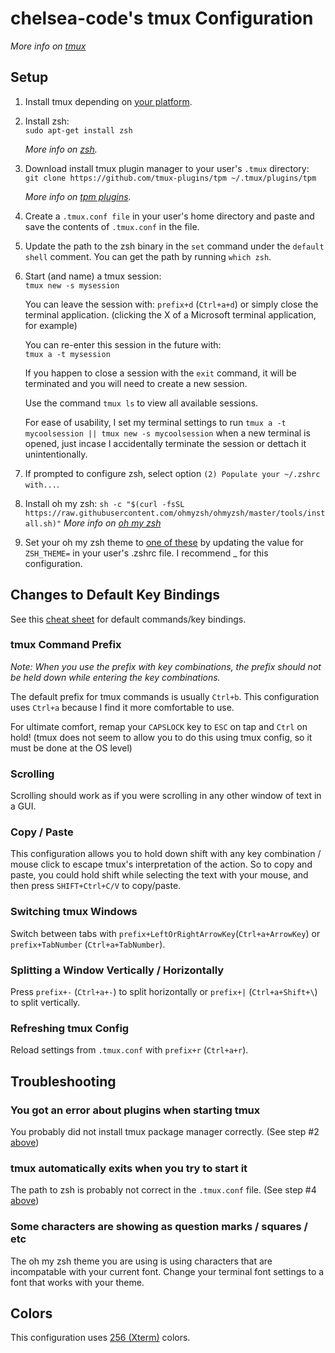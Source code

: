 # chelsea-code's tmux Configuration
*More info on [tmux](https://github.com/tmux.)*

## Setup
1. Install tmux depending on [your platform](https://github.com/tmux/tmux/wiki/Installing).

1. Install zsh:  
    `sudo apt-get install zsh`  

    *More info on [zsh](https://www.zsh.org/).*  
    
1. Download install tmux plugin manager to your user's `.tmux` directory:  
   `git clone https://github.com/tmux-plugins/tpm ~/.tmux/plugins/tpm`  

   *More info on [tpm plugins](https://github.com/tmux-plugins/tpm).*

1. Create a `.tmux.conf file` in your user's home directory and paste and save the contents of `.tmux.conf` in the file.

1. Update the path to the zsh binary in the `set` command under the `default shell` comment. You can get the path by running `which zsh`.

1. Start (and name) a tmux session:  
   `tmux new -s mysession`
   
   You can leave the session with:
   `prefix+d` (`Ctrl+a+d`) or simply close the terminal application. (clicking the X of a Microsoft terminal application, for example)
   
   You can re-enter this session in the future with:  
   `tmux a -t mysession`
   
   If you happen to close a session with the `exit` command, it will be terminated and you will need to create a new session.
   
   Use the command `tmux ls` to view all available sessions.
   
   For ease of usability, I set my terminal settings to run `tmux a -t mycoolsession || tmux new -s mycoolsession` when a new terminal is opened, just incase I accidentally terminate the session or dettach it unintentionally.

1. If prompted to configure zsh, select option `(2) Populate your ~/.zshrc with...`.

1. Install oh my zsh:
   `sh -c "$(curl -fsSL https://raw.githubusercontent.com/ohmyzsh/ohmyzsh/master/tools/install.sh)"`
   *More info on [oh my zsh](https://ohmyz.sh/)*
   
1. Set your oh my zsh theme to [one of these](https://github.com/ohmyzsh/ohmyzsh/wiki/Themes) by updating the value for `ZSH_THEME=` in your user's .zshrc file. I recommend _ for this configuration.

## Changes to Default Key Bindings
See this [cheat sheet](https://tmuxcheatsheet.com/) for default commands/key bindings.

### tmux Command Prefix
*Note: When you use the prefix with key combinations, the prefix should not be held down while entering the key combinations.*  

The default prefix for tmux commands is usually `Ctrl+b`. This configuration uses `Ctrl+a` because I find it more comfortable to use.

For ultimate comfort, remap your `CAPSLOCK` key to `ESC` on tap and `Ctrl` on hold! (tmux does not seem to allow you to do this using tmux config, so it must be done at the OS level)

### Scrolling
Scrolling should work as if you were scrolling in any other window of text in a GUI.

### Copy / Paste
This configuration allows you to hold down shift with any key combination / mouse click to escape tmux's interpretation of the action. So to copy and paste, you could hold shift while selecting the text with your mouse, and then press `SHIFT+Ctrl+C/V` to copy/paste.

### Switching tmux Windows
Switch between tabs with `prefix+LeftOrRightArrowKey`(`Ctrl+a+ArrowKey`) or `prefix+TabNumber` (`Ctrl+a+TabNumber`).

### Splitting a Window Vertically / Horizontally
Press `prefix+-` (`Ctrl+a+-`) to split horizontally or `prefix+|` (`Ctrl+a+Shift+\`) to split vertically.

### Refreshing tmux Config
Reload settings from `.tmux.conf` with `prefix+r` (`Ctrl+a+r`).

## Troubleshooting

### You got an error about plugins when starting tmux
You probably did not install tmux package manager correctly. (See step #2 [above](#setup))

### tmux automatically exits when you try to start it
The path to zsh is probably not correct in the `.tmux.conf` file. (See step #4 [above](#setup))

### Some characters are showing as question marks / squares / etc
The oh my zsh theme you are using is using characters that are incompatable with your current font. Change your terminal font settings to a font that works with your theme.

## Colors
This configuration uses [256 (Xterm)](https://www.ditig.com/256-colors-cheat-sheet) colors.
